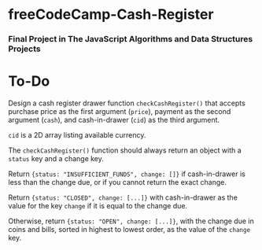 # freeCodeCamp-Cash-Register

### Final Project in The JavaScript Algorithms and Data Structures Projects

# To-Do

Design a cash register drawer function <code>checkCashRegister()</code> that accepts purchase price as the first argument (<code>price</code>), payment as the second argument (<code>cash</code>), and cash-in-drawer (<code>cid</code>) as the third argument.

<code>cid</code> is a 2D array listing available currency.

The <code>checkCashRegister()</code> function should always return an object with a <code>status</code> key and a change key.

Return <code>{status: "INSUFFICIENT_FUNDS", change: []}</code> if cash-in-drawer is less than the change due, or if you cannot return the exact change.

Return <code>{status: "CLOSED", change: [...]}</code> with cash-in-drawer as the value for the key <code>change</code> if it is equal to the change due.

Otherwise, return <code>{status: "OPEN", change: [...]}</code>, with the change due in coins and bills, sorted in highest to lowest order, as the value of the <code>change</code> key.